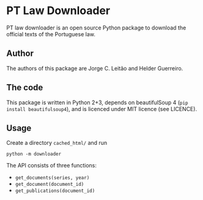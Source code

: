 # PT Law Downloader

PT law downloader is an open source Python package to download the official texts
of the Portuguese law.

## Author

The authors of this package are Jorge C. Leitão and Helder Guerreiro.  

## The code

This package is written in Python 2+3, depends on beautifulSoup 4
(`pip install beautifulsoup4`), and is licenced under MIT licence (see LICENCE).

## Usage

Create a directory `cached_html/` and run

`python -m downloader`

The API consists of three functions:

* `get_documents(series, year)`
* `get_document(document_id)`
* `get_publications(document_id)`
